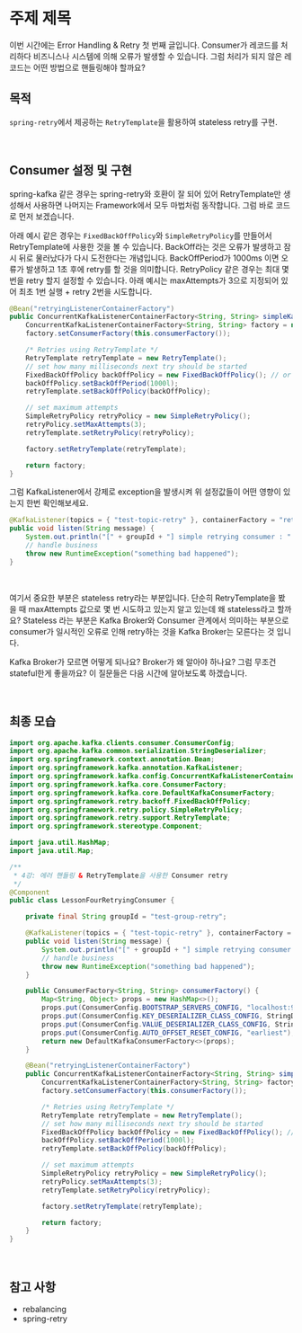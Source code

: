 # 주제 제목
이번 시간에는 Error Handling & Retry 첫 번째 글입니다.
Consumer가 레코드를 처리하다 비즈니스나 시스템에 의해 오류가 발생할 수 있습니다.
그럼 처리가 되지 않은 레코드는 어떤 방법으로 핸들링해야 할까요?

## 목적
`spring-retry`에서 제공하는 `RetryTemplate`을 활용하여 stateless retry를 구현.

<br/>

## Consumer 설정 및 구현
spring-kafka 같은 경우는 spring-retry와 호환이 잘 되어 있어 RetryTemplate만 생성해서 사용하면 나머지는 Framework에서 모두 마법처럼 동작합니다.
그럼 바로 코드로 먼저 보겠습니다.

아래 예시 같은 경우는 `FixedBackOffPolicy`와 `SimpleRetryPolicy`를 만들어서 RetryTemplate에 사용한 것을 볼 수 있습니다.
BackOff라는 것은 오류가 발생하고 잠시 뒤로 물러났다가 다시 도전한다는 개념입니다. BackOffPeriod가 1000ms 이면 오류가 발생하고 1초 후에 retry를 할 것을 의미합니다.
RetryPolicy 같은 경우는 최대 몇 번을 retry 할지 설정할 수 있습니다. 아래 예시는 maxAttempts가 3으로 지정되어 있어 최초 1번 실행 + retry 2번을 시도합니다.

```java
@Bean("retryingListenerContainerFactory")
public ConcurrentKafkaListenerContainerFactory<String, String> simpleKafkaListenerContainerFactory() {
    ConcurrentKafkaListenerContainerFactory<String, String> factory = new ConcurrentKafkaListenerContainerFactory<>();
    factory.setConsumerFactory(this.consumerFactory());

    /* Retries using RetryTemplate */
    RetryTemplate retryTemplate = new RetryTemplate();
    // set how many milliseconds next try should be started
    FixedBackOffPolicy backOffPolicy = new FixedBackOffPolicy(); // or ExponentialBackOffPolicy can be used
    backOffPolicy.setBackOffPeriod(1000l);
    retryTemplate.setBackOffPolicy(backOffPolicy);

    // set maximum attempts
    SimpleRetryPolicy retryPolicy = new SimpleRetryPolicy();
    retryPolicy.setMaxAttempts(3);
    retryTemplate.setRetryPolicy(retryPolicy);

    factory.setRetryTemplate(retryTemplate);

    return factory;
}
```

그럼 KafkaListener에서 강제로 exception을 발생시켜 위 설정값들이 어떤 영향이 있는지 한번 확인해보세요.
```java
@KafkaListener(topics = { "test-topic-retry" }, containerFactory = "retryingListenerContainerFactory", groupId = groupId)
public void listen(String message) {
    System.out.println("[" + groupId + "] simple retrying consumer : " + message);
    // handle business
    throw new RuntimeException("something bad happened");
}
```

<br/>

여기서 중요한 부분은 stateless retry라는 부분입니다.
단순히 RetryTemplate을 봤을 때 maxAttempts 값으로 몇 번 시도하고 있는지 알고 있는데 왜 stateless라고 할까요?
Stateless 라는 부분은 Kafka Broker와 Consumer 관계에서 의미하는 부분으로 consumer가 일시적인 오류로 인해 retry하는 것을 Kafka Broker는 모른다는 것 입니다.

Kafka Broker가 모르면 어떻게 되나요? Broker가 왜 알아야 하나요?
그럼 무조건 stateful한게 좋을까요?
이 질문들은 다음 시간에 알아보도록 하겠습니다.

<br/>

## 최종 모습
```java
import org.apache.kafka.clients.consumer.ConsumerConfig;
import org.apache.kafka.common.serialization.StringDeserializer;
import org.springframework.context.annotation.Bean;
import org.springframework.kafka.annotation.KafkaListener;
import org.springframework.kafka.config.ConcurrentKafkaListenerContainerFactory;
import org.springframework.kafka.core.ConsumerFactory;
import org.springframework.kafka.core.DefaultKafkaConsumerFactory;
import org.springframework.retry.backoff.FixedBackOffPolicy;
import org.springframework.retry.policy.SimpleRetryPolicy;
import org.springframework.retry.support.RetryTemplate;
import org.springframework.stereotype.Component;

import java.util.HashMap;
import java.util.Map;

/**
 * 4강: 에러 핸들링 & RetryTemplate을 사용한 Consumer retry
 */
@Component
public class LessonFourRetryingConsumer {

    private final String groupId = "test-group-retry";

    @KafkaListener(topics = { "test-topic-retry" }, containerFactory = "retryingListenerContainerFactory", groupId = groupId)
    public void listen(String message) {
        System.out.println("[" + groupId + "] simple retrying consumer : " + message);
        // handle business
        throw new RuntimeException("something bad happened");
    }

    public ConsumerFactory<String, String> consumerFactory() {
        Map<String, Object> props = new HashMap<>();
        props.put(ConsumerConfig.BOOTSTRAP_SERVERS_CONFIG, "localhost:9092");
        props.put(ConsumerConfig.KEY_DESERIALIZER_CLASS_CONFIG, StringDeserializer.class);
        props.put(ConsumerConfig.VALUE_DESERIALIZER_CLASS_CONFIG, StringDeserializer.class);
        props.put(ConsumerConfig.AUTO_OFFSET_RESET_CONFIG, "earliest");
        return new DefaultKafkaConsumerFactory<>(props);
    }

    @Bean("retryingListenerContainerFactory")
    public ConcurrentKafkaListenerContainerFactory<String, String> simpleKafkaListenerContainerFactory() {
        ConcurrentKafkaListenerContainerFactory<String, String> factory = new ConcurrentKafkaListenerContainerFactory<>();
        factory.setConsumerFactory(this.consumerFactory());

        /* Retries using RetryTemplate */
        RetryTemplate retryTemplate = new RetryTemplate();
        // set how many milliseconds next try should be started
        FixedBackOffPolicy backOffPolicy = new FixedBackOffPolicy(); // or ExponentialBackOffPolicy can be used
        backOffPolicy.setBackOffPeriod(1000l);
        retryTemplate.setBackOffPolicy(backOffPolicy);

        // set maximum attempts
        SimpleRetryPolicy retryPolicy = new SimpleRetryPolicy();
        retryPolicy.setMaxAttempts(3);
        retryTemplate.setRetryPolicy(retryPolicy);

        factory.setRetryTemplate(retryTemplate);

        return factory;
    }
}

```

<br/>

## 참고 사항
* rebalancing
* spring-retry